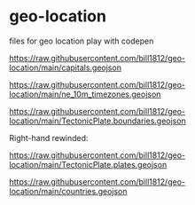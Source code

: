 # geo-location
files for geo location
play with codepen

https://raw.githubusercontent.com/bill1812/geo-location/main/capitals.geojson

https://raw.githubusercontent.com/bill1812/geo-location/main/ne_10m_timezones.geojson

https://raw.githubusercontent.com/bill1812/geo-location/main/TectonicPlate.boundaries.geojson

Right-hand rewinded:

https://raw.githubusercontent.com/bill1812/geo-location/main/TectonicPlate.plates.geojson

https://raw.githubusercontent.com/bill1812/geo-location/main/countries.geojson
